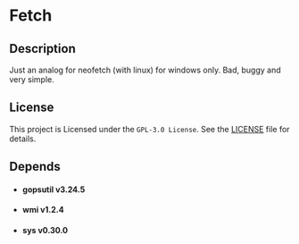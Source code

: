 # Fetch

## Description
Just an analog for neofetch (with linux) for windows only.
Bad, buggy and very simple.

## License
This project is Licensed under the `GPL-3.0 License`. See the [LICENSE](LICENSE) file for details.

## Depends
* #### gopsutil v3.24.5
* #### wmi v1.2.4
* #### sys v0.30.0